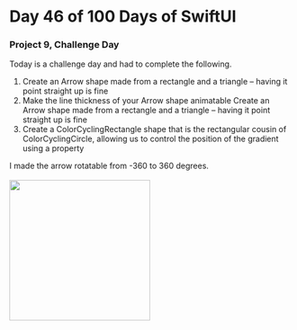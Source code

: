 <h1> Day 46 of 100 Days of SwiftUI </h1> 
<h3> Project 9, Challenge Day </h3> 
<p> 
Today is a challenge day and had to complete the following. 
<ol> 
<li> Create an Arrow shape made from a rectangle and a triangle – having it point straight up is fine </li> 
<li> Make the line thickness of your Arrow shape animatable Create an Arrow shape made from a rectangle and a triangle – having it point straight up is fine</li> 
<li> Create a ColorCyclingRectangle shape that is the rectangular cousin of ColorCyclingCircle, allowing us to control the position of the gradient using a property </li> 
</ol> 
I made the arrow rotatable from -360 to 360 degrees. 
<br><br>
<img src="DrawingChallenge.gif" width="250">
</p>
